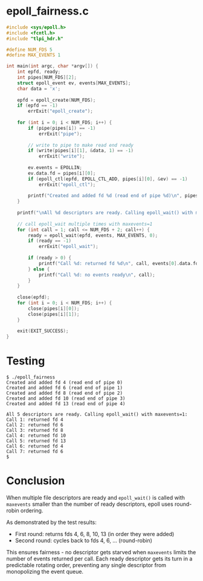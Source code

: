 # epoll_fairness.c
```C
#include <sys/epoll.h>
#include <fcntl.h>
#include "tlpi_hdr.h"

#define NUM_FDS 5
#define MAX_EVENTS 1

int main(int argc, char *argv[]) {
    int epfd, ready;
    int pipes[NUM_FDS][2];
    struct epoll_event ev, events[MAX_EVENTS];
    char data = 'x';
    
    epfd = epoll_create(NUM_FDS);
    if (epfd == -1)
        errExit("epoll_create");
    
    for (int i = 0; i < NUM_FDS; i++) {
        if (pipe(pipes[i]) == -1)
            errExit("pipe");
        
        // write to pipe to make read end ready
        if (write(pipes[i][1], &data, 1) == -1)
            errExit("write");
        
        ev.events = EPOLLIN;
        ev.data.fd = pipes[i][0];
        if (epoll_ctl(epfd, EPOLL_CTL_ADD, pipes[i][0], &ev) == -1)
            errExit("epoll_ctl");
        
        printf("Created and added fd %d (read end of pipe %d)\n", pipes[i][0], i);
    }
    
    printf("\nAll %d descriptors are ready. Calling epoll_wait() with maxevents=1:\n", NUM_FDS);
    
    // call epoll_wait multiple times with maxevents=1
    for (int call = 1; call <= NUM_FDS + 2; call++) {
        ready = epoll_wait(epfd, events, MAX_EVENTS, 0);
        if (ready == -1)
            errExit("epoll_wait");
        
        if (ready > 0) {
            printf("Call %d: returned fd %d\n", call, events[0].data.fd);
        } else {
            printf("Call %d: no events ready\n", call);
        }
    }
    
    close(epfd);
    for (int i = 0; i < NUM_FDS; i++) {
        close(pipes[i][0]);
        close(pipes[i][1]);
    }
    
    exit(EXIT_SUCCESS);
}

```

# Testing
```
$ ./epoll_fairness
Created and added fd 4 (read end of pipe 0)
Created and added fd 6 (read end of pipe 1)
Created and added fd 8 (read end of pipe 2)
Created and added fd 10 (read end of pipe 3)
Created and added fd 13 (read end of pipe 4)

All 5 descriptors are ready. Calling epoll_wait() with maxevents=1:
Call 1: returned fd 4
Call 2: returned fd 6
Call 3: returned fd 8
Call 4: returned fd 10
Call 5: returned fd 13
Call 6: returned fd 4
Call 7: returned fd 6
$ 
```

# Conclusion

When multiple file descriptors are ready and `epoll_wait()` is called with `maxevents` smaller than the number of ready descriptors, epoll uses round-robin ordering. 

As demonstrated by the test results:
- First round: returns fds 4, 6, 8, 10, 13 (in order they were added)  
- Second round: cycles back to fds 4, 6, ... (round-robin)

This ensures fairness - no descriptor gets starved when `maxevents` limits the number of events returned per call. Each ready descriptor gets its turn in a predictable rotating order, preventing any single descriptor from monopolizing the event queue.